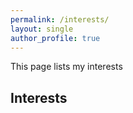 ```yaml
---
permalink: /interests/
layout: single
author_profile: true
---
```


This page lists my interests

## Interests